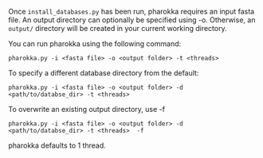 Once `install_databases.py` has been run, pharokka requires an input fasta file. An output directory can optionally be specified using -o. Otherwise, an `output/` directory will be created in your current working directory.

You can run pharokka using the following command:

`pharokka.py -i <fasta file> -o <output folder> -t <threads>`

To specify a different database directory from the default:

`pharokka.py -i <fasta file> -o <output folder> -d <path/to/databse_dir> -t <threads> `

To overwrite an existing output directory, use -f

`pharokka.py -i <fasta file> -o <output folder> -d <path/to/databse_dir> -t <threads>  -f`

pharokka defaults to 1 thread.
